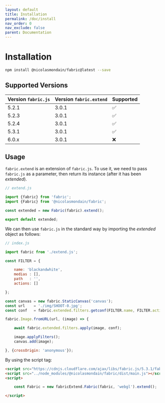 ```yaml
---
layout: default
title: Installation
permalink: /doc/install
nav_order: 0
nav_exclude: false
parent: Documentation
---
```


# Installation

```bash
npm install @nicolasmondain/fabric@latest --save
```
## Supported Versions

| Version `fabric.js` | Version `fabric.extend` | Supported |
| ------------------- | ----------------------- | --------- |
| 5.2.1               | 3.0.1                   | ✅        |
| 5.2.3               | 3.0.1                   | ✅        |
| 5.2.4               | 3.0.1                   | ✅        |
| 5.3.1               | 3.0.1                   | ✅        |
| 6.0.x               | 3.0.1                   | ❌        |

## Usage

`fabric.extend` is an extension of `fabric.js`.
To use it, we need to pass `fabric.js` as a parameter, then return its instance (after it has been _extended_).

```javascript
// extend.js

import {fabric} from 'fabric';
import {Fabric} from '@nicolasmondain/fabric';

const extended = new Fabric(fabric).extend();

export default extended;
```
We can then use `fabric.js` in the standard way by importing the _extended_ object as follows:

```javascript
// index.js

import fabric from './extend.js';

const FILTER = {

	name: 'blackandwhite',
	medias : [],
	path   : '',
	actions: []

};

const canvas = new fabric.StaticCanvas('canvas');
const url    = './img/SHOOT-0.jpg';
const conf   = fabric.extended.filters.getconf(FILTER.name, FILTER.actions, FILTER.path, FILTER.medias);

fabric.Image.fromURL(url, (image) => {

	await fabric.extended.filters.apply(image, conf);

	image.applyFilters();
	canvas.add(image);

}, {crossOrigin: 'anonymous'});

```
By using the script tag:

```html
<script src="https://cdnjs.cloudflare.com/ajax/libs/fabric.js/5.3.1/fabric.min.js" integrity="sha512-CeIsOAsgJnmevfCi2C7Zsyy6bQKi43utIjdA87Q0ZY84oDqnI0uwfM9+bKiIkI75lUeI00WG/+uJzOmuHlesMA==" crossorigin="anonymous" referrerpolicy="no-referrer"></script>
<script src="../node_modules/@nicolasmondain/fabric/dist/main.js"></script>
<script>

	const Fabric = new fabricExtend.Fabric(fabric, 'webgl').extend();

</script>
```
